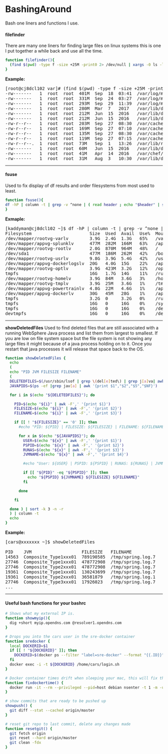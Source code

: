 # BashingAround
Bash one liners and functions I use.

#### filefinder ####

There are many one liners for finding large files on linux systems this is one I put together a while back and use all the time.

```bash
function filefinder(){
  (find $(pwd) -type f -size +25M -print0 2> /dev/null | xargs -0 ls -lhsS) | column -t | cut -d ' ' -f 2- | sed -e 's/^[ \t]*//'
}
```

**Example:**
<pre>
[root@cj8dcl102 var]# (find $(pwd) -type f -size +25M -print0 2> /dev/null | xargs -0 ls -lhsS) | column -t | cut -d ' ' -f 2- | sed -e 's/^[ \t]*//'
-rw-------   1  root  root  401M  Sep  18  03:41  /var/log/messages-20170918
-rw-------   1  root  root  331M  Sep  24  03:27  /var/log/messages-20170924
-rw-------   1  root  root  293M  Sep  29  11:39  /var/log/messages
-rw-------   1  root  root  280M  Mar  7   2017   /var/lib/docker/tmp/GetImageBlob233346684
-rw-------   1  root  root  212M  Jun  15  2016   /var/lib/docker/tmp/GetImageBlob060374704
-rw-------   1  root  root  212M  Jun  15  2016   /var/lib/docker/tmp/GetImageBlob783178594
-rw-r--r--   1  root  root  203M  Sep  27  08:30  /var/cache/yum/x86_64/7OUL/base/gen/primary.xml.sqlite
-rw-r--r--   1  root  root  169M  Sep  27  07:10  /var/cache/yum/x86_64/7OUL/base/gen/primary.xml
-rw-r--r--   1  root  root  135M  Sep  27  08:30  /var/cache/yum/x86_64/7OUL/base_UEK4/gen/primary.xml.sqlite
-rw-r--r--   1  root  root  119M  Sep  27  07:15  /var/cache/yum/x86_64/7OUL/base_UEK4/gen/primary.xml
-rw-r--r--.  1  root  root  73M   Sep  1   13:26  /var/lib/rpm/Packages
-rw-------   1  root  root  60M   Jun  15  2016   /var/lib/docker/tmp/GetImageBlob061386980
-rw-------   1  root  root  41M   Apr  14  2016   /var/chef/cache/cookbooks/cars-automic/files/default/webhelpe.tar.gz
-rw-------   1  root  root  31M   Aug  3   10:30  /var/lib/docker/tmp/GetImageBlob025163980
</pre>

----------

#### fsuse ####

Used to fix display of df results and order filesystems from most used to least.

```bash
function fsuse(){
df -hP | column -t | grep -v ^none | ( read header ; echo "$header" | sed 's/Mounted.*on/Mounted_on/g' ; sort -rn -k 5)
}
```


**Exmaple:**
<pre>
[kaddyman@cj8dcl102 ~]$ df -hP | column -t | grep -v ^none | ( read header ; echo "$header" | sed 's/Mounted.*on/Mounted_on/g' ; sort -rn -k 5)
Filesystem                      Size  Used  Avail  Use%  Mounted_on
/dev/mapper/rootvg-varlv        3.9G  2.4G  1.3G   65%   /var
/dev/mapper/appvg-splunklv      477M  282M  166M   63%   /apps/Splunk
/dev/mapper/rootvg-rootlv       2.0G  870M  964M   48%   /
/dev/sda1                       477M  186M  262M   42%   /boot
/dev/mapper/rootvg-usrlv        9.8G  3.9G  5.4G   42%   /usr
/dev/mapper/appvg-dockerlogslv  20G   4.0G  15G    22%   /apps/docker/logs
/dev/mapper/rootvg-optlv        3.9G  423M  3.2G   12%   /opt
tmpfs                           16G   1.7G  14G    11%   /run
/dev/mapper/rootvg-homelv       3.9G  84M   3.6G   3%    /home
/dev/mapper/rootvg-tmplv        3.9G  25M   3.6G   1%    /tmp
/dev/mapper/appvg-powertrainlv  4.8G  22M   4.6G   1%    /apps/powertrain
/dev/mapper/appvg-dockerlv      30G   45M   28G    1%    /apps/docker
tmpfs                           3.2G  0     3.2G   0%    /run/user/10056
tmpfs                           16G   0     16G    0%    /sys/fs/cgroup
tmpfs                           16G   0     16G    0%    /dev/shm
devtmpfs                        16G   0     16G    0%    /dev
</pre>

----------

**showDeletedFiles**
Used to find deleted files that are still associated with a running WebSphere Java process and list them from largest to smallest. If you are low on file system space but the file system is not showing any large files it might because of a java process holding on to it. Once you restart that java processes it will release that space back to the OS.

```bash
function showDeletedFiles {
  echo
  (
  echo "PID JVM FILESIZE FILENAME"
  (
  DELETEDFILES=$(/usr/sbin/lsof | grep \(del[e]ted\) | grep j[a]va| awk '{print $2","$7","$9}')
  JAVAPIDS=$(ps -ef |grep jav[a] | awk '{print $1","$2","$5","$NF}')

  for i in $(echo "${DELETEDFILES}"); do

    PID=$(echo "${i}" | awk -F',' '{print $1}')
    FILESIZE=$(echo "${i}" | awk -F',' '{print $2}')
    FILENAME=$(echo "${i}" | awk -F',' '{print $3}')

    if [[ ! "${FILESIZE}" == '0' ]]; then
      #echo "PID: ${PID} | FILESIZE: ${FILESIZE} | FILENAME: ${FILENAME}"

      for x in $(echo "${JAVAPIDS}"); do
        USER=$(echo "${x}" | awk -F',' '{print $1}')
        PSPID=$(echo "${x}" | awk -F',' '{print $2}')
        RUNAS=$(echo "${x}" | awk -F',' '{print $3}')
        JVMNAME=$(echo "${x}" | awk -F',' '{print $4}')

        #echo "User: ${USER} | PSPID: ${PSPID} | RUNAS: ${RUNAS} | JVMName: ${JVMNAME}"

        if [[ "${PID}" -eq "${PSPID}" ]]; then
          echo "${PSPID} ${JVMNAME} ${FILESIZE} ${FILENAME}"
        fi

      done

    fi

  done ) | sort -k 3 -n -r
  ) | column -t
  echo
}
```

**Example:**	
<pre>
[cars@xxxxxxx ~]$ showDeletedFiles

PID    JVM                   FILESIZE   FILENAME
14563  Composite_Type1xxx01  789190585  /tmp/spring.log.7
27746  Composite_Type1xxx01  478772908  /tmp/spring.log.7
27746  Composite_Type2xxx01  478772908  /tmp/spring.log.7
19361  Composite_Type1xxx01  130243699  /tmp/spring.log.7
19361  Composite_Type2xxx01  36581879   /tmp/spring.log.1
27746  Composite_Type3xxx01  17926023   /tmp/spring.log.7
...
</pre>

----------

#### Useful bash functions for your bashrc ####

```bash
# Shows what my external IP is.
function showmyip(){
  dig +short myip.opendns.com @resolver1.opendns.com
}
```

```bash
# Drops you into the cars user in the sre-docker container
function sredocker {
  local DOCKERID=$1
  if [[ ! "${DOCKERID}" ]]; then
    DOCKERID=$(docker ps --filter "label=sre-docker" --format "{{.ID}}")
  fi
  docker exec -i -t ${DOCKERID} /home/cars/login.sh
}
```

```bash
# Docker container times drift when sleeping your mac, this will fix that.
function fixdockertime() {
  docker run -it --rm --privileged --pid=host debian nsenter -t 1 -m -u -n -i date -u $(date -u +%m%d%H%M%Y)
}
```

```bash
# show commits that are ready to be pushed up
showpush() {
  git diff --stat --cached origin/master
}
```

```bash
# reset git repo to last commit, delete any changes made
function resetgit() {
  git fetch origin
  git reset --hard origin/master
  git clean -fdx
}
```

